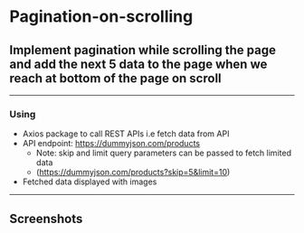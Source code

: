 # Pagination-on-scrolling

## Implement pagination while scrolling the page and add the next 5 data to the page when we reach at bottom of the page on scroll
---

### Using 
- Axios package to call REST APIs i.e fetch data from API
- API endpoint: https://dummyjson.com/products 
     - Note: skip and limit query parameters can be passed to fetch limited data 
     - (https://dummyjson.com/products?skip=5&limit=10)
- Fetched data displayed with images 

---  
## Screenshots



